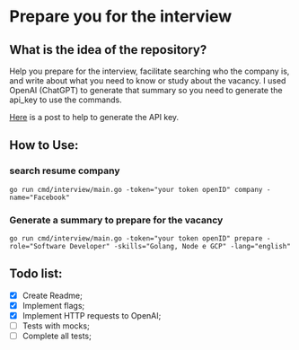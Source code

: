 # Prepare you for the interview

## What is the idea of the repository?

Help you prepare for the interview, facilitate searching who the company is, and write about what you need to know or study about the vacancy.
I used OpenAI (ChatGPT) to generate that summary so you need to generate the api_key to use the commands.

[Here](https://elephas.app/blog/how-to-create-openai-api-keys-cl5c4f21d281431po7k8fgyol0) is a post to help to generate the API key.

## How to Use:

### search resume company
```
go run cmd/interview/main.go -token="your token openID" company -name="Facebook"
```
### Generate a summary to prepare for the vacancy
```
go run cmd/interview/main.go -token="your token openID" prepare -role="Software Developer" -skills="Golang, Node e GCP" -lang="english"
```



## Todo list:
- [X] Create Readme;
- [X] Implement flags;
- [X] Implement HTTP requests to OpenAI;
- [ ] Tests with mocks;
- [ ] Complete all tests;